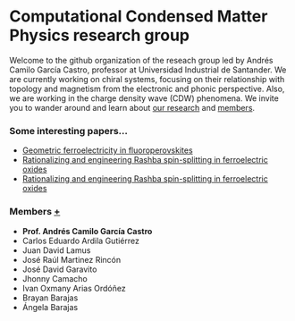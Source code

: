 # Computational Condensed Matter Physics research group

Welcome to the github organization of the reseach group led by Andrés Camilo García Castro, professor at Universidad Industrial de Santander. We are currently working on chiral systems, focusing on their relationship with topology and magnetism from the electronic and phonic perspective. Also, we are working in the charge density wave (CDW) phenomena. We invite you to wander around and learn about [our research](https://github.com/Garcia-Castro-Group/.github/wiki/Research) and [members](https://github.com/Garcia-Castro-Group/.github/wiki/Members).

### Some interesting papers...
- [Geometric ferroelectricity in fluoroperovskites](https://scholar.google.com/citations?view_op=view_citation&hl=es&user=vuzcGFsAAAAJ&citation_for_view=vuzcGFsAAAAJ:u5HHmVD_uO8C)
- [Rationalizing and engineering Rashba spin-splitting in ferroelectric oxides](https://scholar.google.com/citations?view_op=view_citation&hl=es&user=vuzcGFsAAAAJ&citation_for_view=vuzcGFsAAAAJ:j3f4tGmQtD8C)
- [Rationalizing and engineering Rashba spin-splitting in ferroelectric oxides](https://scholar.google.com/citations?view_op=view_citation&hl=es&user=vuzcGFsAAAAJ&citation_for_view=vuzcGFsAAAAJ:roLk4NBRz8UC)

### Members [+](https://github.com/Garcia-Castro-Group/.github/wiki/Members)
- **Prof. Andrés Camilo García Castro**
- Carlos Eduardo Ardila Gutiérrez
- Juan David Lamus
- José Raúl Martinez Rincón
- José David Garavito
- Jhonny Camacho
- Ivan Oxmany Arias Ordóñez
- Brayan Barajas
- Ángela Barajas

